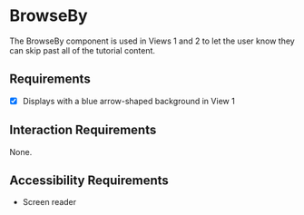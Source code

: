 # BrowseBy

The BrowseBy component is used in Views 1 and 2 to let the user know they can skip past all of the tutorial content.

## Requirements
- [x] Displays with a blue arrow-shaped background in View 1

## Interaction Requirements
None.

## Accessibility Requirements
- Screen reader
